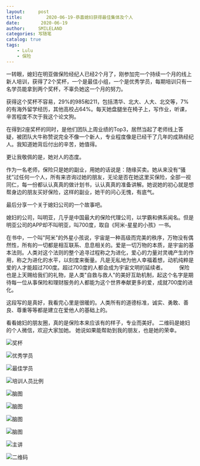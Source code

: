 ```yaml
---
layout:     post
title:         2020-06-19-恭喜媳妇获得最佳集体及个人
date:        2020-06-19
author:     SMILELAND
categories: 写随笔
catalog: true
tags:
    - Lulu
    - 保险
---
```


一转眼，媳妇在明亚做保险经纪人已经2个月了，刚参加完一个持续一个月的线上新人培训，获得了2个奖杯，一个是最佳小组，一个是优秀学员，每期培训只有一名学员能拿到两个奖杯，不辜负她这一个月的努力。

获得这个奖杯不容易，29%的985和211，包括清华、北大、人大、北交等，7%的有海外留学经历，其他高校占64%。每天她盘腿坐在椅子上，写作业，听课，辛苦程度不次于我这个论文狗。

在得到2座奖杯的同时，是他们团队上周业绩的Top3，居然当起了老师线上答疑，被团队大牛称赞说完全不像一个新人，专业程度像是已经干了几年的成熟经纪人。我知道她背后付出的辛苦，她值得。

更让我敬佩的是，她对人的态度。

作为一名老师，保险只是她的副业，用她的话说是：随缘买卖。她从来没有“骚扰”过任何一个人，所有来咨询过她的朋友，无论是否在她这里买保险，全部一视同仁，每一份都认认真真的做计划书，认认真真的准备讲解。她说她的初心就是想帮身边的朋友买好保险，这样的副业，她干的问心无愧，有底气。

最后分享一个关于媳妇公司的一个故事吧。

媳妇的公司，叫明亚，几乎是中国最大的保险代理公司，以学霸和佛系闻名。但是明亚公司的APP却不叫明亚，叫700度，取自《阿米-星星的小孩》一书。

在书中，一个叫"阿米"的外星小孩说，宇宙是一种高级而完美的秩序，万物没有偶然性，所有的一切都是相互联系、息息相关的。爱是一切万物的本质，是宇宙的基本法则。人类对这个法则的整个追寻过程称之为进化，爱心的力量对灵魂产生的作用，称之为进化的水平，以刻度来衡量。凡是无私地为他人幸福着想，动机纯粹是爱的人才能超过700度。超过700度的人都会成为宇宙文明的延续者。
　　
保险也是上天赐给我们的礼物，是人类"自救与救人"的美好互助机制，起这个名字是期待每一位从事保险和理财服务的人都能为这个世界奉献更多的爱，成就700度的进化。

这段写的是真好，我看完心里是很暖的。人类所有的道德标准，诚实、勇敢、善良、尊重等等都是建立在爱他人的基础上的。

看看媳妇的朋友圈，真的是保险本来应该有的样子，专业而美好。
二维码是媳妇的个人微信，欢迎大家加她。
她说如果能帮助到我的朋友，也是她的荣幸。

![奖杯](https://i.loli.net/2020/06/19/7eWgyQxuoXG1RtZ.png)

![优秀学员](https://i.loli.net/2020/06/19/zARLSxsgZBFGWk4.png)

![最佳学员](https://i.loli.net/2020/06/19/hbtfGZsg7mIqvJB.png)

![培训人员比例](https://i.loli.net/2020/06/19/5i2lAbJu9vjTdBm.png)

![脑图](https://i.loli.net/2020/06/19/WdjuBiUrtwPElHa.png)

![脑图](https://i.loli.net/2020/06/19/kyOI9muQLZXGtgS.png)

![脑图](https://i.loli.net/2020/06/19/mDPqF6v2sGQzaHU.png)

![脑图](https://i.loli.net/2020/06/19/nFs1DvOp6WY8RJ9.png)

![主讲](https://i.loli.net/2020/06/19/15tk6l8Ap2QmKJZ.png)

![二维码](https://i.loli.net/2020/06/19/1K5SpQfbAkxsLDg.png)